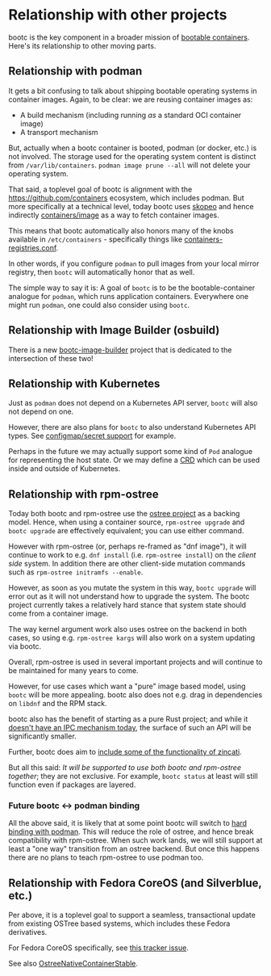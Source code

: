 # Relationship with other projects

bootc is the key component in a broader mission of [bootable containers](https://containers.github.io/bootable/).
Here's its relationship to other moving parts.

## Relationship with podman

It gets a bit confusing to talk about shipping bootable operating systems in container images.
Again, to be clear: we are reusing container images as:

- A build mechanism (including running *as* a standard OCI container image)
- A transport mechanism

But, actually when a bootc container is booted, podman (or docker, etc.) is not involved.
The storage used for the operating system content is distinct from `/var/lib/containers`.
`podman image prune --all` will not delete your operating system.

That said, a toplevel goal of bootc is alignment with the https://github.com/containers ecosystem,
which includes podman.  But more specifically at a technical level, today bootc uses
[skopeo](https://github.com/containers/skopeo/) and hence indirectly [containers/image](https://github.com/containers/image)
as a way to fetch container images.

This means that bootc automatically also honors many of the knobs available in `/etc/containers` - specifically
things like [containers-registries.conf](https://github.com/containers/image/blob/main/docs/containers-registries.conf.5.md).

In other words, if you configure `podman` to pull images from your local mirror registry, then `bootc` will automatically honor that as well.

The simple way to say it is: A goal of `bootc` is to be the bootable-container analogue for `podman`, which runs application containers.  Everywhere one might run `podman`, one could also consider using `bootc`. 

## Relationship with Image Builder (osbuild)

There is a new [bootc-image-builder](https://github.com/osbuild/bootc-image-builder) project that is dedicated to the intersection of these two!

## Relationship with Kubernetes

Just as `podman` does not depend on a Kubernetes API server, `bootc` will also not depend on one.

However, there are also plans for `bootc` to also understand Kubernetes API types.  See [configmap/secret support](https://github.com/containers/bootc/issues/22) for example.

Perhaps in the future we may actually support some kind of `Pod` analogue for representing the host state.  Or we may define a [CRD](https://kubernetes.io/docs/concepts/extend-kubernetes/api-extension/custom-resources/) which can be used inside and outside of Kubernetes.

## Relationship with rpm-ostree

Today both bootc and rpm-ostree use the [ostree project](https://github.com/ostreedev/ostree-rs-ext)
as a backing model.  Hence, when using a container source,
`rpm-ostree upgrade` and `bootc upgrade` are effectively equivalent;
you can use either command.

However with rpm-ostree (or, perhaps re-framed as
"dnf image"), it will continue to work to e.g. `dnf install`
(i.e. `rpm-ostree install`) on the *client side* system.
In addition there are other client-side mutation commands such as
`rpm-ostree initramfs --enable`.

However, as soon as you mutate the system in this way, `bootc upgrade`
will error out as it will not understand how to upgrade
the system.  The bootc project currently takes a relatively
hard stance that system state should come from a container image.

The way kernel argument work also uses ostree on the backend
in both cases, so using e.g. `rpm-ostree kargs` will also work
on a system updating via bootc.

Overall, rpm-ostree is used in several important projects
and will continue to be maintained for many years to come.

However, for use cases which want a "pure" image based model,
using `bootc` will be more appealing.  bootc also does not
e.g. drag in dependencies on `libdnf` and the RPM stack.

bootc also has the benefit of starting as a pure Rust project;
and while it [doesn't have an IPC mechanism today](https://github.com/containers/bootc/issues/4), the surface
of such an API will be significantly smaller.

Further, bootc does aim to [include some of the functionality of zincati](https://github.com/containers/bootc/issues/5).

But all this said: *It will be supported to use both bootc and rpm-ostree together*; they are not exclusive.
For example, `bootc status` at least will still function even if packages are layered.

### Future bootc <-> podman binding

All the above said, it is likely that at some point bootc will switch to [hard binding with podman](https://github.com/containers/bootc/pull/215).
This will reduce the role of ostree, and hence break compatibility with rpm-ostree.
When such work lands, we will still support at least a "one way" transition from an
ostree backend.  But once this happens there are no plans to teach rpm-ostree
to use podman too.

## Relationship with Fedora CoreOS (and Silverblue, etc.)

Per above, it is a toplevel goal to support a seamless, transactional update from existing OSTree based systems, which includes these Fedora derivatives.

For Fedora CoreOS specifically, see [this tracker issue](https://github.com/coreos/fedora-coreos-tracker/issues/1446).

See also [OstreeNativeContainerStable](https://fedoraproject.org/wiki/Changes/OstreeNativeContainerStable).
